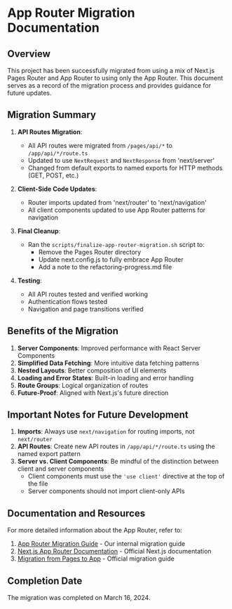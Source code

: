 # App Router Migration Documentation

## Overview

This project has been successfully migrated from using a mix of Next.js Pages Router and App Router to using only the App Router. This document serves as a record of the migration process and provides guidance for future updates.

## Migration Summary

1. **API Routes Migration**:
   - All API routes were migrated from `/pages/api/*` to `/app/api/*/route.ts`
   - Updated to use `NextRequest` and `NextResponse` from 'next/server'
   - Changed from default exports to named exports for HTTP methods (GET, POST, etc.)

2. **Client-Side Code Updates**:
   - Router imports updated from 'next/router' to 'next/navigation'
   - All client components updated to use App Router patterns for navigation

3. **Final Cleanup**:
   - Ran the `scripts/finalize-app-router-migration.sh` script to:
     - Remove the Pages Router directory
     - Update next.config.js to fully embrace App Router
     - Add a note to the refactoring-progress.md file

4. **Testing**:
   - All API routes tested and verified working
   - Authentication flows tested
   - Navigation and page transitions verified

## Benefits of the Migration

1. **Server Components**: Improved performance with React Server Components
2. **Simplified Data Fetching**: More intuitive data fetching patterns
3. **Nested Layouts**: Better composition of UI elements
4. **Loading and Error States**: Built-in loading and error handling
5. **Route Groups**: Logical organization of routes
6. **Future-Proof**: Aligned with Next.js's future direction

## Important Notes for Future Development

1. **Imports**: Always use `next/navigation` for routing imports, not `next/router`
2. **API Routes**: Create new API routes in `/app/api/*/route.ts` using the named export pattern
3. **Server vs. Client Components**: Be mindful of the distinction between client and server components
   - Client components must use the `'use client'` directive at the top of the file
   - Server components should not import client-only APIs

## Documentation and Resources

For more detailed information about the App Router, refer to:

1. [App Router Migration Guide](./app-router-migration.md) - Our internal migration guide
2. [Next.js App Router Documentation](https://nextjs.org/docs/app) - Official Next.js documentation
3. [Migration from Pages to App](https://nextjs.org/docs/app/building-your-application/upgrading/app-router-migration) - Official migration guide

## Completion Date

The migration was completed on March 16, 2024. 